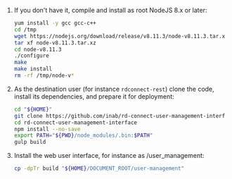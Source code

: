 1. If you don't have it, compile and install as root NodeJS 8.x or later:

	```bash
	yum install -y gcc gcc-c++
	cd /tmp
	wget https://nodejs.org/download/release/v8.11.3/node-v8.11.3.tar.xz
	tar xf node-v8.11.3.tar.xz
	cd node-v8.11.3
	./configure
	make
	make install
	rm -rf /tmp/node-v*
	```

2. As the destination user (for instance `rdconnect-rest`) clone the code, install its dependencies, and prepare it for deployment:

	```bash
	cd "${HOME}"
	git clone https://github.com/inab/rd-connect-user-management-interface.git
	cd rd-connect-user-management-interface
	npm install --no-save
	export PATH="${PWD}/node_modules/.bin:$PATH"
	gulp build
	```

3. Install the web user interface, for instance as /user_management:

	```bash
	cp -dpTr build "${HOME}/DOCUMENT_ROOT/user-management"
	```
